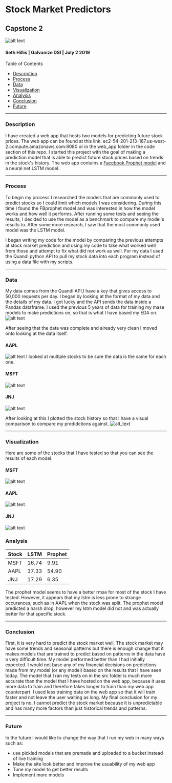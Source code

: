 # Stock Market Predictors
## Capstone 2

![alt text](https://github.com/shillis17/Stock_Market_Predictors/blob/master/img/head.png)
 #### Seth Hillis | Galvanize DSI | July 2 2019
 
 Table of Contents
<!--ts-->
 * [Description](#description)
 * [Process](#process)
 * [Data](#data)
 * [Visualization](#visualization)
 * [Analysis](#analysis)
 * [Conclusion](#conclusion)
 * [Future](#future)
<!--te-->
****

### Description
I have created a web app that hosts two models for predicting future stock prices. The web app can be found at this link: ec2-54-201-213-187.us-west-2.compute.amazonaws.com:8080 or in the web_app folder in the code section of this repo. I started this project with the goal of making a prediction model that is able to predict future stock prices based on trends in the stock's history. The web app contains a [Facebook Prophet model](https://facebook.github.io/prophet/) and a neural net LSTM model.
****
### Process

To begin my process I researched the models that are commonly used to predict stocks so I could limit which models I was considering. During this time I found the FBprophet model and was interested in how the model works and how well it performs. After running some tests and seeing the results, I decided to use the model as a benchmark to compare my model's results to. After some more research, I saw that the most commonly used model was the LSTM model.

I began writing my code for the model by comparing the previous attempts at stock market prediction and using my code to take what worked well from those and attempt to fix what did not work as well. For my data I used the Quandl python API to pull my stock data into each program instead of using a data file with my scripts.
***
### Data

My data comes from the Quandl API,I have a key that gives access to 50,000 requests per day. I began by looking at the format of my data and the details of my data. I got lucky and the API sends the data inside a Pandas dataframe. I used the previous 5 years of data for training my mase models to make predictions on, so that is what I have based my EDA on.
![alt text](https://github.com/shillis17/Stock_Market_Predictors/blob/master/img/dfinfo.png)

After seeing that the data was complete and already very clean I moved onto looking at the data itself.
#### AAPL
![alt text](https://github.com/shillis17/Stock_Market_Predictors/blob/master/img/aaplhead.png)
I looked at multiple stocks to be sure the data is the same for each one.
#### MSFT
![alt text](https://github.com/shillis17/Stock_Market_Predictors/blob/master/img/msfthead.png)
#### JNJ
![alt text](https://github.com/shillis17/Stock_Market_Predictors/blob/master/img/jnjhead.png)

After looking at this I plotted the stock history so that I have a visual comparison to compare my predidctions against.
![alt_text](https://github.com/shillis17/Stock_Market_Predictors/blob/master/img/histeda.png)
***
### Visualization
Here are some of the stocks that I have tested so that you can see the results of each model.
#### MSFT
![alt text](https://github.com/shillis17/Stock_Market_Predictors/blob/master/img/msft.png)
#### AAPL
![alt text](https://github.com/shillis17/Stock_Market_Predictors/blob/master/img/aapl.png)
#### JNJ
![alt text](https://github.com/shillis17/Stock_Market_Predictors/blob/master/img/jnj.png)
### Analysis
|Stock|LSTM|Prophet|
|-----|----|-------|
|MSFT|16.74|9.91|
|AAPL|37.33|54.90|
|JNJ|17.29|6.35|

The prophet model seems to have a better rmse for most of the stock I have tested. However, it appears that my lstm is less prone to strange occurances, such as in AAPL when the stock was split. The prophet model predicted a harsh drop, however my lstm model did not and was actually better for that specific stock.
***
### Conclusion
First, it is very hard to predict the stock market well. The stock market may have some trends and seasonal patterns but there is enough change that it makes models that are trained to predict based on patterns in the data have a very difficult time. My model performed better than I had initially expected.
I would not base any of my financial decisions on predictions made from my model (or any model) based on the results that I have seen today. 
The model that I ran my tests on in the src folder is much more accurate than the model that I have hosted on the web app, because it uses more data to train and therefore takes longer to train than my web app counterpart. I used less training data on the web app so that it will train faster and not leave the user waiting as long.
My final conclusion for my project is no, I cannot predict the stock market because it is unpredictable and has many more factors than just historical trends and patterns.
***
### Future
In the future I would like to change the way that I run my web in many ways such as:
* use pickled models that are premade and uploaded to a bucket instead of live training 
* Make the site look better and improve the usuability of my web app
* Tune my model to get better results
* Implement more models
